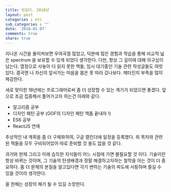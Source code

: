 ```yaml
---
title: 반갑다. 2018년
layout: post
categories : etc
sub_categories : ""
date: '2018-01-07'
comments: true
share: true
---
```


지나온 시간을 돌이켜보면 우여곡절 많았고, 덕분에 많은 경험과 학습을 통해 비교적 넓은 spectrum 을 보유할 수 있게 되었다 생각한다.
다만, 항상 그 깊이에 대해 의구심이 남는다.
열정으로 사놓아 다 읽지 못한 책들, 임시 대기중인 기술 관련 작성글들도 여럿있다.
결국엔 나 자신의 앞서가는 마음을 몸은 못 따라 갔나보다.
메타인지 부족을 많이 체감한다.

새로 맞이한 18년에는 프로그래머로써 좀 더 성장할 수 있는 계기가 되었으면 좋겠다.
앞으로 조금 집중해서 풀어가고자 하는건 아래와 같다.


  * 알고리즘 공부
  * 디자인 패턴 공부 (GOF의 디자인 패턴 책좀 끝내자 !)
  * ES6 공부
  * ReactJS 연재


추상적인 내 계획을 좀 더 구체화하여, 구글 캘린더에 일정을 등록했다.
위 목차와 관련된 책들을 모두 구비되어있어 따로 준비할 것 들도 없을 것 같다.


과거와 현재 그리고 미래 습득한 지식들이 어느 시점에 가면 불필요할 것 이다.
기술이란 항상 바뀌는 것이며, 그 기술의 탄생배경과 정말 해결하고자하는 철학을 아는 것이 더 중요하다.
좀 더 문제의 본질을 알고있다면 각기 변하는 기술의 파도에 서핑하며 즐길 수 있을 것이라 생각한다.

올 한해는 성장의 해가 될 수 있길 소망한다.